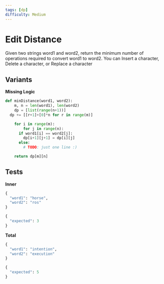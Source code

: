 ```yaml
---
tags: [dp]
difficulty: Medium
---
```


# Edit Distance
Given two strings word1 and word2, return the minimum number of operations required to convert word1 to word2. You can Insert a character, Delete a character, or Replace a character

## Variants

**Missing Logic**
```python
def minDistance(word1, word2):
	m, n = len(word1), len(word2)
	dp = [list(range(n+1))]
  dp += [[r+1]+[0]*n for r in range(m)]

	for i in range(m):
		for j in range(n):
      if word1[i] == word2[j]:
        dp[i+1][j+1] = dp[i][j]
      else:
        # TODO: just one line :)

	return dp[m][n]
```

## Tests

**Inner**
```python
{
  "word1": "horse",
  "word2": "ros"
}
```

```python
{
  "expected": 3
}
```

**Total**
```python
{
  "word1": "intention",
  "word2": "execution"
}
```

```python
{
  "expected": 5
}
```
